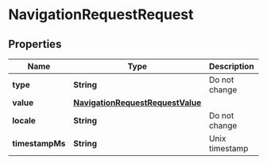 # NavigationRequestRequest

## Properties
Name | Type | Description | Notes
------------ | ------------- | ------------- | -------------
**type** | **String** | Do not change |  [optional]
**value** | [**NavigationRequestRequestValue**](NavigationRequestRequestValue.md) |  |  [optional]
**locale** | **String** | Do not change |  [optional]
**timestampMs** | **String** | Unix timestamp |  [optional]
